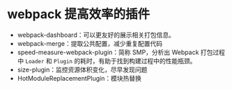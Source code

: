 # webpack 提高效率的插件

<article-info/>

- <imp-text-danger>webpack-dashboard</imp-text-danger>：可以更友好的展示相关打包信息。
- <imp-text-danger>webpack-merge</imp-text-danger>：提取公共配置，减少重复配置代码
- <imp-text-danger>speed-measure-webpack-plugin</imp-text-danger>：简称 SMP，分析出 Webpack 打包过程中 `Loader` 和 `Plugin` 的耗时，有助于找到构建过程中的性能瓶颈。
- <imp-text-danger>size-plugin</imp-text-danger>：监控资源体积变化，尽早发现问题
- <imp-text-danger>HotModuleReplacementPlugin</imp-text-danger>：模块热替换
